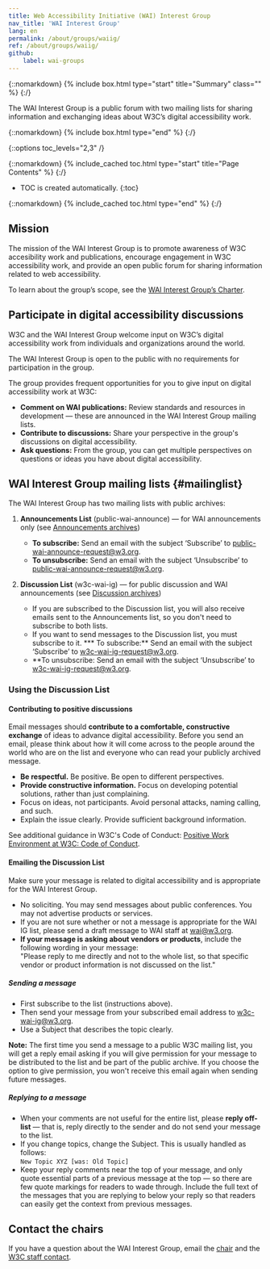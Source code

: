 ```yaml
---
title: Web Accessibility Initiative (WAI) Interest Group
nav_title: 'WAI Interest Group'
lang: en
permalink: /about/groups/waiig/
ref: /about/groups/waiig/
github:
    label: wai-groups
---
```


{::nomarkdown}
{% include box.html type="start" title="Summary" class="" %}
{:/}

The WAI Interest Group is a public forum with two mailing lists for sharing information and exchanging ideas about W3C’s digital accessibility work.

{::nomarkdown}
{% include box.html type="end" %}
{:/}

{::options toc_levels="2,3" /}

{::nomarkdown}
{% include_cached toc.html type="start" title="Page Contents" %}
{:/}

-   TOC is created automatically.
{:toc}

{::nomarkdown}
{% include_cached toc.html type="end" %}
{:/}

## Mission

The mission of the WAI Interest Group is to promote awareness of W3C accesibility work and publications, encourage engagement in W3C accessibility work, and provide an open public forum for sharing information related to web accessibility.

To learn about the group’s scope, see the [WAI Interest Group’s Charter](https://www.w3.org/2025/05/wai-ig-charter).

## Participate in digital accessibility discussions

W3C and the WAI Interest Group welcome input on W3C’s digital accessibility work from individuals and organizations around the world.

The WAI Interest Group is open to the public with no requirements for participation in the group.

The group provides frequent opportunities for you to give input on digital accessibility work at W3C:

* **Comment on WAI publications:** Review standards and resources in development &mdash; these are announced in the WAI Interest Group mailing lists.
* **Contribute to discussions:** Share your perspective in the group's discussions on digital accessibility.
* **Ask questions:** From the group, you can get multiple perspectives on questions or ideas you have about digital accessibility.

## WAI Interest Group mailing lists {#mailinglist}

The WAI Interest Group has two mailing lists with public archives:
1. **Announcements List** (public-wai-announce)  &mdash; for WAI announcements only (see [Announcements archives](http://lists.w3.org/Archives/Public/public-wai-announce/))
   * **To subscribe:** Send an email with the subject ‘Subscribe’ to [public-wai-announce-request@w3.org](mailto:public-wai-announce-request@w3.org?subject=subscribe).
   * **To unsubscribe:** Send an email with the subject ‘Unsubscribe’ to [public-wai-announce-request@w3.org](mailto:public-wai-announce-request@w3.org?subject=unsubscribe).

2. **Discussion List** (w3c-wai-ig) &mdash; for public discussion and WAI announcements (see [Discussion archives](http://lists.w3.org/Archives/Public/w3c-wai-ig/))
   * If you are subscribed to the Discussion list, you will also receive emails sent to the Announcements list, so you don't need to subscribe to both lists.
   * If you want to send messages to the Discussion list, you must subscribe to it.
   *** To subscribe:** Send an email with the subject ‘Subscribe’ to [w3c-wai-ig-request@w3.org](mailto:w3c-wai-ig-request@w3.org?subject=subscribe).
   * **To unsubscribe: Send an email with the subject ‘Unsubscribe’ to [w3c-wai-ig-request@w3.org](mailto:w3c-wai-ig-request@w3.org?subject=unsubscribe).

### Using the Discussion List

#### Contributing to positive discussions

Email messages should **contribute to a comfortable, constructive exchange** of ideas to advance digital accessibility. Before you send an email, please think about how it will come across to the people around the world who are on the list and everyone who can read your publicly archived message.
-   **Be respectful.** Be positive. Be open to different perspectives.
-   **Provide constructive information.** Focus on developing potential solutions, rather than just complaining.
-   Focus on ideas, not participants. Avoid personal attacks, naming calling, and such.
-   Explain the issue clearly. Provide sufficient background information.

See additional guidance in W3C's Code of Conduct: [Positive Work Environment at W3C: Code of Conduct](https://www.w3.org/Consortium/cepc/).

#### Emailing the Discussion List

Make sure your message is related to digital accessibility and is appropriate for the WAI Interest Group.
-  No soliciting. You may send messages about public conferences. You may not advertise products or services. 
-  If you are not sure whether or not a message is appropriate for the WAI IG list, please send a draft message to WAI staff at [wai@w3.org](mailto:wai@w3.org?subject=WAI-IG-message-draft).
- **If your message is asking about vendors or products**, include the following wording in your message:<br>
"Please reply to me directly and not to the whole list, so that specific vendor or product information is not discussed on the list."

##### Sending a message
- First subscribe to the list (instructions above).
- Then send your message from your subscribed email address to [w3c-wai-ig@w3.org](mailto:w3c-wai-ig@w3.org).
- Use a Subject that describes the topic clearly. 

**Note:** The first time you send a message to a public W3C mailing list, you will get a reply email asking if you will give permission for your message to be distributed to the list and be part of the public archive. If you choose the option to give permission, you won't receive this email again when sending future messages.

##### Replying to a message
-   When your comments are not useful for the entire list, please **reply off-list** &mdash; that is, reply directly to the sender and do not send your message to the list.
-   If you change topics, change the Subject. This is usually handled as follows:<br>
    `New Topic XYZ [was: Old Topic]`
-   Keep your reply comments near the top of your message, and only quote essential parts of a previous message at the top &mdash; so there are few quote markings for readers to wade through. Include the full text of the messages that you are replying to below your reply so that readers can easily get the context from previous messages.

## Contact the chairs

If you have a question about the WAI Interest Group, email the [chair](https://www.w3.org/groups/ig/wai/participants/#chairs) and the [W3C staff contact](https://www.w3.org/groups/ig/wai/participants/#staff).
